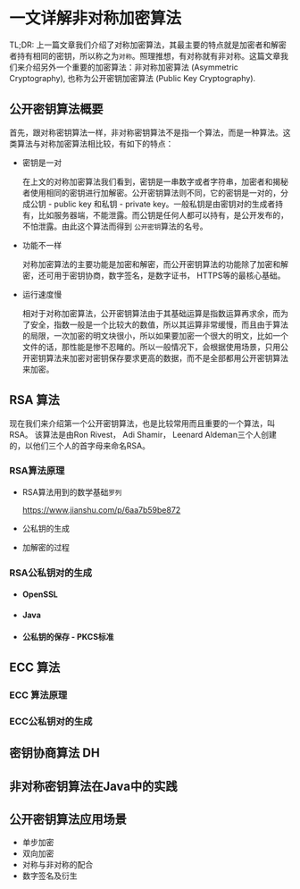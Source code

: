 # 一文详解非对称加密算法

TL;DR: 上一篇文章我们介绍了对称加密算法，其最主要的特点就是加密者和解密者持有相同的密钥，所以称之为`对称`。照理推想，有对称就有非对称。这篇文章我们来介绍另外一个重要的加密算法：非对称加密算法 (Asymmetric Cryptography), 也称为公开密钥加密算法 (Public Key Cryptography). 

## 公开密钥算法概要

首先，跟对称密钥算法一样，非对称密钥算法不是指一个算法，而是一种算法。这类算法与对称加密算法相比较，有如下的特点：

- 密钥是一对

  在上文的对称加密算法我们看到，密钥是一串数字或者字符串，加密者和揭秘者使用相同的密钥进行加解密。公开密钥算法则不同，它的密钥是一对的，分成公钥 - public key 和私钥  - private key。一般私钥是由密钥对的生成者持有，比如服务器端，不能泄露。而公钥是任何人都可以持有，是公开发布的，不怕泄露。由此这个算法而得到 `公开密钥`算法的名号。

- 功能不一样

  对称加密算法的主要功能是加密和解密，而公开密钥算法的功能除了加密和解密，还可用于密钥协商，数字签名，是数字证书， HTTPS等的最核心基础。

- 运行速度慢

  相对于对称加密算法，公开密钥算法由于其基础运算是指数运算再求余，而为了安全，指数一般是一个比较大的数值，所以其运算非常缓慢，而且由于算法的局限，一次加密的明文块很小，所以如果要加密一个很大的明文，比如一个文件的话，那性能是惨不忍睹的。所以一般情况下，会根据使用场景，只用公开密钥算法来加密对密钥保存要求更高的数据，而不是全部都用公开密钥算法来加密。

## RSA 算法

现在我们来介绍第一个公开密钥算法，也是比较常用而且重要的一个算法，叫RSA。 该算法是由Ron Rivest， Adi Shamir， Leenard Aldeman三个人创建的，以他们三个人的首字母来命名RSA。

 ### RSA算法原理

- RSA算法用到的数学基础`罗列`

  https://www.jianshu.com/p/6aa7b59be872

- 公私钥的生成

- 加解密的过程

### RSA公私钥对的生成

-  #### OpenSSL 

- #### Java

- #### 公私钥的保存 - PKCS标准



## ECC 算法

### ECC 算法原理

### ECC公私钥对的生成

#### 

## 密钥协商算法 DH



## 非对称密钥算法在Java中的实践



## 公开密钥算法应用场景 

- 单步加密
- 双向加密
- 对称与非对称的配合
- 数字签名及衍生



